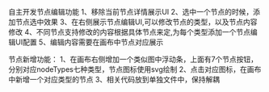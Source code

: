 自主开发节点编辑功能
1、移除当前节点详情展示UI
2、选中一个节点的时候，添加节点选中效果
3、在右侧展示节点编辑UI,可以修改节点的类型，以及节点内容修改
4、不同节点支持修改的内容根据具体节点来定,为每个类型添加一个节点编辑UI配置
5、编辑内容需要在画布中节点对应展示

节点新增功能：
1、在画布右侧增加一个类似图中浮动条，上面有7个节点按钮，分别对应nodeTypes七种类型，节点图标使用svg绘制
2、点击对应图标，在画布中新增一个对应类型的节点
3、相关代码放到单独文件中，保持解耦
